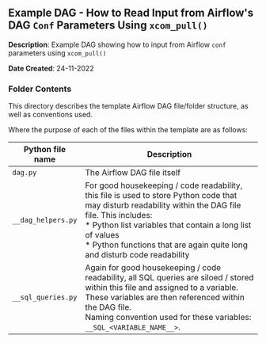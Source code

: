 ## Example DAG - How to Read Input from Airflow's DAG `Conf` Parameters Using `xcom_pull()`

**Description**:    Example DAG showing how to input from Airflow `conf` parameters using `xcom_pull()`

**Date Created**:   24-11-2022

### Folder Contents

This directory describes the template Airflow DAG file/folder structure, as well as conventions used.

Where the purpose of each of the files within the template are as follows:

| Python file name | Description |
| ---------------- | ----------- |
| `dag.py` | The Airflow DAG file itself |
| `__dag_helpers.py` | For good housekeeping / code readability, this file is used to store Python code that may disturb readability within the DAG file file. This includes:<br/>* Python list variables that contain a long list of values<br/>* Python functions that are again quite long and disturb code readability|
| `__sql_queries.py` | Again for good housekeeping / code readability, all SQL queries are siloed / stored within this file and assigned to a variable.<br/>These variables are then referenced within the DAG file.<br/>Naming convention used for these variables: `__SQL_<VARIABLE_NAME__>`. |
